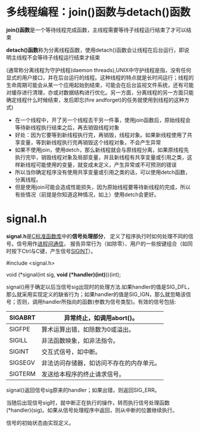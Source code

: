 # 多线程编程：join()函数与detach()函数

**join()函数**是一个等待线程完成函数，主线程需要等待子线程运行结束了才可以结束

**detach()函数**称为分离线程函数，使用detach()函数会让线程在后台运行，即说明主线程不会等待子线程运行结束才结束

(通常称分离线程为守护线程(daemon threads),UNIX中守护线程是指，没有任何显式的用户接口，并在后台运行的线程。这种线程的特点就是长时间运行；线程的生命周期可能会从某一个应用起始到结束，可能会在后台监视文件系统，还有可能对缓存进行清理，亦或对数据结构进行优化。另一方面，分离线程的另一方面只能确定线程什么时候结束，发后即忘(fire andforget)的任务就使用到线程的这种方式)

- 在一个线程中，开了另一个线程去干另一件事，使用join函数后，原始线程会等待新线程执行结束之后，再去销毁线程对象
- 好处：因为它要等到新线程执行完，再销毁，线程对象。如果新线程使用了共享变量，等到新线程执行完再销毁这个线程对象，不会产生异常
- 如果不使用join，使用detch，那么新线程就会与原线程分离，如果原线程先执行完毕，销毁线程对象及局部变量，并且新线程有共享变量或引用之类，这样新线程可能使用的变量，就变成未定义，产生异常或不可预测的错误
- 所以当你确定程序没有使用共享变量或引用之类的话，可以使用detch函数，分离线程。
- 但是使用join可能会造成性能损失，因为原始线程要等待新线程的完成，所以有些情况（前提是你知道这种情况，如上）使用detch会更好。

# signal.h

**signal.h**是[C标准函数库](https://baike.baidu.com/item/C标准函数库)中的**信号处理部分**， 定义了程序执行时如何处理不同的信号。信号用作[进程间通信](https://baike.baidu.com/item/进程间通信/1235923)， 报告异常行为（如除零）、用户的一些按键组合（如同时按下Ctrl与C键，产生信号[SIGINT](https://baike.baidu.com/item/SIGINT)）。

\#include <signal.h>

void (*signal(int sig, **void (\*handler)(int)**))(int);

signal()用于确定以后当信号sig出现时的处理方法.如果handler的值是SIG_DFL，那么就采用实现定义的缺省行为；如果handler的值是SIG_IGN，那么就忽略该信号；否则，调用handler所指向的函数(参数为信号类型)。有效的信号包括:

| SIGABRT | 异常终止，如调用abort()。                |
| ------- | ---------------------------------------- |
| SIGFPE  | 算术运算出错，如除数为0或溢出。          |
| SIGILL  | 非法函数映象，如非法指令。               |
| SIGINT  | 交互式信号，如中断。                     |
| SIGSEGV | 非法访问存储器，如访问不存在的内存单元。 |
| SIGTERM | 发送给本程序的终止请求信号。             |

signal()返回信号sig原来的handler；如果出错，则返回SIG_ERR。

当随后出现信号sig时，就中断正在执行的操作，转而执行信号处理函数(*handler)(sig)。如果从信号处理程序中返回，则从中断的位置继续执行。

信号的初始状态由实现定义。